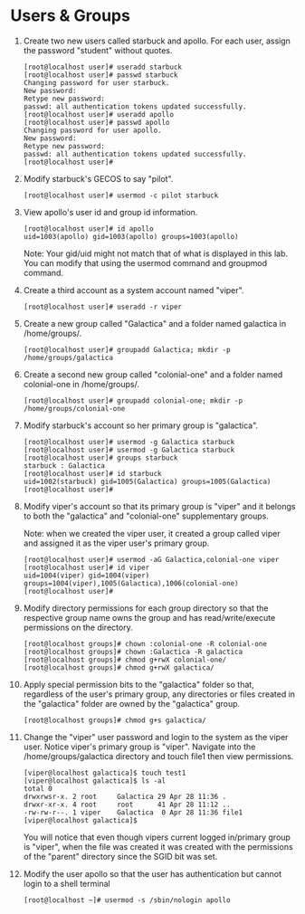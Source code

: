 Users & Groups
======

1. Create two new users called starbuck and apollo. For each user, assign the password "student" without quotes.

       [root@localhost user]# useradd starbuck
       [root@localhost user]# passwd starbuck
       Changing password for user starbuck.
       New password: 
       Retype new password: 
       passwd: all authentication tokens updated successfully.
       [root@localhost user]# useradd apollo
       [root@localhost user]# passwd apollo
       Changing password for user apollo.
       New password: 
       Retype new password: 
       passwd: all authentication tokens updated successfully.
       [root@localhost user]# 

2. Modify starbuck's GECOS to say "pilot".

       [root@localhost user]# usermod -c pilot starbuck

3. View apollo's user id and group id information.

       [root@localhost user]# id apollo
       uid=1003(apollo) gid=1003(apollo) groups=1003(apollo)

   Note: Your gid/uid might not match that of what is displayed in this lab. You can modify that 
   using the usermod command and groupmod command.

4. Create a third account as a system account named "viper".

       [root@localhost user]# useradd -r viper

5. Create a new group called "Galactica" and a folder named galactica in /home/groups/.

       [root@localhost user]# groupadd Galactica; mkdir -p /home/groups/galactica

6. Create a second new group called "colonial-one" and a folder named colonial-one in /home/groups/.

       [root@localhost user]# groupadd colonial-one; mkdir -p /home/groups/colonial-one

7. Modify starbuck's account so her primary group is "galactica".

       [root@localhost user]# usermod -g Galactica starbuck
       [root@localhost user]# usermod -g Galactica starbuck
       [root@localhost user]# groups starbuck
       starbuck : Galactica
       [root@localhost user]# id starbuck
       uid=1002(starbuck) gid=1005(Galactica) groups=1005(Galactica)
       [root@localhost user]# 

8. Modify viper's account so that its primary group is "viper" and it belongs to both the "galactica" 
and "colonial-one" supplementary groups.

   Note: when we created the viper user, it created a group called viper and assigned it as 
   the viper user's primary group.

       [root@localhost user]# usermod -aG Galactica,colonial-one viper
       [root@localhost user]# id viper
       uid=1004(viper) gid=1004(viper) groups=1004(viper),1005(Galactica),1006(colonial-one)
       [root@localhost user]# 

9. Modify directory permissions for each group directory so that the respective group name owns 
the group and has read/write/execute permissions on the directory.

       [root@localhost groups]# chown :colonial-one -R colonial-one
       [root@localhost groups]# chown :Galactica -R galactica
       [root@localhost groups]# chmod g+rwX colonial-one/
       [root@localhost groups]# chmod g+rwX galactica/

10. Apply special permission bits to the "galactica" folder so that, regardless of the user's 
primary group, any directories or files created in the "galactica" folder are owned by the "galactica" group.

        [root@localhost groups]# chmod g+s galactica/

11. Change the "viper" user password and login to the system as the viper user. 
Notice viper's primary group is "viper". Navigate into the /home/groups/galactica directory 
and touch file1 then view permissions.

        [viper@localhost galactica]$ touch test1
        [viper@localhost galactica]$ ls -al
        total 0
        drwxrwsr-x. 2 root     Galactica 29 Apr 28 11:36 .
        drwxr-xr-x. 4 root     root      41 Apr 28 11:12 ..
        -rw-rw-r--. 1 viper    Galactica  0 Apr 28 11:36 file1
        [viper@localhost galactica]$ 

    You will notice that even though vipers current logged in/primary group is "viper", when the
    file was created it was created with the permissions of the "parent" directory since the SGID bit was set. 

12. Modify the user apollo so that the user has authentication but cannot login to a shell terminal

        [root@localhost ~]# usermod -s /sbin/nologin apollo
